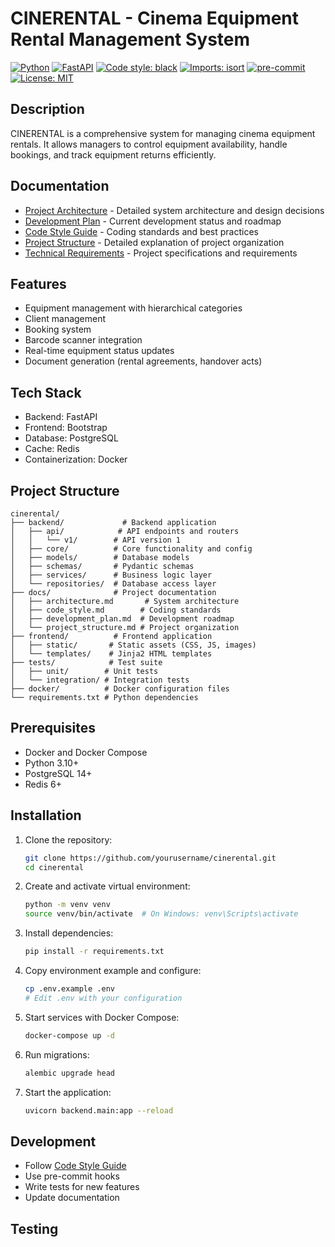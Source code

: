 # CINERENTAL - Cinema Equipment Rental Management System

[![Python](https://img.shields.io/badge/python-3.12-blue.svg)](https://www.python.org/downloads/release/python-3120/)
[![FastAPI](https://img.shields.io/badge/FastAPI-0.104.1-009688.svg?logo=fastapi)](https://fastapi.tiangolo.com)
[![Code style: black](https://img.shields.io/badge/code%20style-black-000000.svg)](https://github.com/psf/black)
[![Imports: isort](https://img.shields.io/badge/%20imports-isort-%231674b1?style=flat&labelColor=ef8336)](https://pycqa.github.io/isort/)
[![pre-commit](https://img.shields.io/badge/pre--commit-enabled-brightgreen?logo=pre-commit)](https://github.com/pre-commit/pre-commit)
[![License: MIT](https://img.shields.io/badge/License-MIT-yellow.svg)](https://opensource.org/licenses/MIT)

## Description
CINERENTAL is a comprehensive system for managing cinema equipment rentals. It allows managers to control equipment availability, handle bookings, and track equipment returns efficiently.

## Documentation
- [Project Architecture](docs/architecture.md) - Detailed system architecture and design decisions
- [Development Plan](docs/development_plan.md) - Current development status and roadmap
- [Code Style Guide](docs/code_style.md) - Coding standards and best practices
- [Project Structure](docs/project_structure.md) - Detailed explanation of project organization
- [Technical Requirements](docs/техническое_задание.md) - Project specifications and requirements

## Features
- Equipment management with hierarchical categories
- Client management
- Booking system
- Barcode scanner integration
- Real-time equipment status updates
- Document generation (rental agreements, handover acts)

## Tech Stack
- Backend: FastAPI
- Frontend: Bootstrap
- Database: PostgreSQL
- Cache: Redis
- Containerization: Docker

## Project Structure
```
cinerental/
├── backend/             # Backend application
│   ├── api/            # API endpoints and routers
│   │   └── v1/        # API version 1
│   ├── core/          # Core functionality and config
│   ├── models/        # Database models
│   ├── schemas/       # Pydantic schemas
│   ├── services/      # Business logic layer
│   └── repositories/  # Database access layer
├── docs/              # Project documentation
│   ├── architecture.md       # System architecture
│   ├── code_style.md        # Coding standards
│   ├── development_plan.md  # Development roadmap
│   └── project_structure.md # Project organization
├── frontend/          # Frontend application
│   ├── static/       # Static assets (CSS, JS, images)
│   └── templates/    # Jinja2 HTML templates
├── tests/            # Test suite
│   ├── unit/        # Unit tests
│   └── integration/ # Integration tests
├── docker/          # Docker configuration files
└── requirements.txt # Python dependencies
```

## Prerequisites
- Docker and Docker Compose
- Python 3.10+
- PostgreSQL 14+
- Redis 6+

## Installation
1. Clone the repository:
   ```bash
   git clone https://github.com/yourusername/cinerental.git
   cd cinerental
   ```

2. Create and activate virtual environment:
   ```bash
   python -m venv venv
   source venv/bin/activate  # On Windows: venv\Scripts\activate
   ```

3. Install dependencies:
   ```bash
   pip install -r requirements.txt
   ```

4. Copy environment example and configure:
   ```bash
   cp .env.example .env
   # Edit .env with your configuration
   ```

5. Start services with Docker Compose:
   ```bash
   docker-compose up -d
   ```

6. Run migrations:
   ```bash
   alembic upgrade head
   ```

7. Start the application:
   ```bash
   uvicorn backend.main:app --reload
   ```

## Development
- Follow [Code Style Guide](docs/code_style.md)
- Use pre-commit hooks
- Write tests for new features
- Update documentation

## Testing
```
